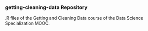 ### getting-cleaning-data Repository
.R files of the Getting and Cleaning Data course of the Data Science Specialization MOOC.
